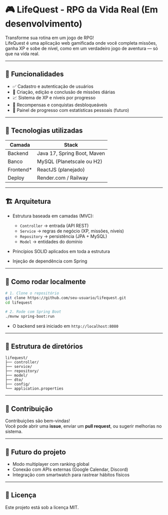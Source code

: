 # 🎮 LifeQuest - RPG da Vida Real (Em desenvolvimento)

Transforme sua rotina em um jogo de RPG!  
LifeQuest é uma aplicação web gamificada onde você completa missões, ganha XP e sobe de nível, como em um verdadeiro jogo de aventura — só que na vida real.

---

## 🚀 Funcionalidades

- ✅ Cadastro e autenticação de usuários
- 🧩 Criação, edição e conclusão de missões diárias
- 📈 Sistema de XP e níveis por progresso
- 🎯 Recompensas e conquistas desbloqueáveis
- 🧭 Painel de progresso com estatísticas pessoais (futuro)

---

## 🧪 Tecnologias utilizadas

| Camada      | Stack                         |
|-------------|-------------------------------|
| Backend     | Java 17, Spring Boot, Maven   |
| Banco       | MySQL (Planetscale ou H2)     |
| Frontend*   | ReactJS (planejado)           |
| Deploy      | Render.com / Railway          |

---

## 🏗️ Arquitetura

- Estrutura baseada em camadas (MVC):
  - `Controller` → entrada (API REST)
  - `Service` → regras de negócio (XP, missões, níveis)
  - `Repository` → persistência (JPA + MySQL)
  - `Model` → entidades do domínio

- Princípios SOLID aplicados em toda a estrutura
- Injeção de dependência com Spring

---

## 🧰 Como rodar localmente

```bash
# 1. Clone o repositório
git clone https://github.com/seu-usuario/lifequest.git
cd lifequest

# 2. Rode com Spring Boot
./mvnw spring-boot:run
```

- O backend será iniciado em `http://localhost:8080`

---

## 📁 Estrutura de diretórios

```
lifequest/
├── controller/
├── service/
├── repository/
├── model/
├── dto/
├── config/
└── application.properties
```

---

## 🤝 Contribuição

Contribuições são bem-vindas!  
Você pode abrir uma **issue**, enviar um **pull request**, ou sugerir melhorias no sistema.

---

## 🧠 Futuro do projeto

- Modo multiplayer com ranking global
- Conexão com APIs externas (Google Calendar, Discord)
- Integração com smartwatch para rastrear hábitos físicos

---

## 📝 Licença

Este projeto está sob a licença MIT.